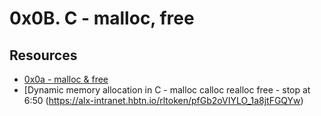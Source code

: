 # 0x0B. C - malloc, free
## Resources
* [0x0a - malloc & free ](https://alx-intranet.hbtn.io/rltoken/7q6RmWq86XkUhvmlhrg9bg)
* [Dynamic memory allocation in C - malloc calloc realloc free - stop at 6:50 (https://alx-intranet.hbtn.io/rltoken/pfGb2oVIYLO_1a8jtFGQYw)


